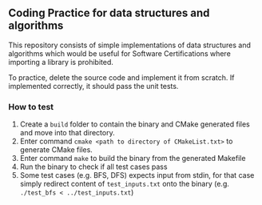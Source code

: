 ## Coding Practice for data structures and algorithms

This repository consists of simple implementations of data structures and algorithms which would be
useful for Software Certifications where importing a library is prohibited.

To practice, delete the source code and implement it from scratch. If implemented correctly, it
should pass the unit tests.


### How to test
1. Create a `build` folder to contain the binary and CMake generated files and move into that
   directory.
1. Enter command `cmake <path to directory of CMakeList.txt>` to generate CMake files.
1. Enter command `make` to build the binary from the generated Makefile
1. Run the binary to check if all test cases pass
1. Some test cases (e.g. BFS, DFS) expects input from stdin, for that case simply redirect content
   of `test_inputs.txt` onto the binary (e.g. `./test_bfs < ../test_inputs.txt`)
